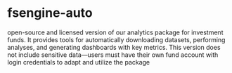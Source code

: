 # fsengine-auto
open-source and licensed version of our analytics package for investment funds. It provides tools for automatically downloading datasets, performing analyses, and generating dashboards with key metrics. This version does not include sensitive data—users must have their own fund account with login credentials to adapt and utilize the package
